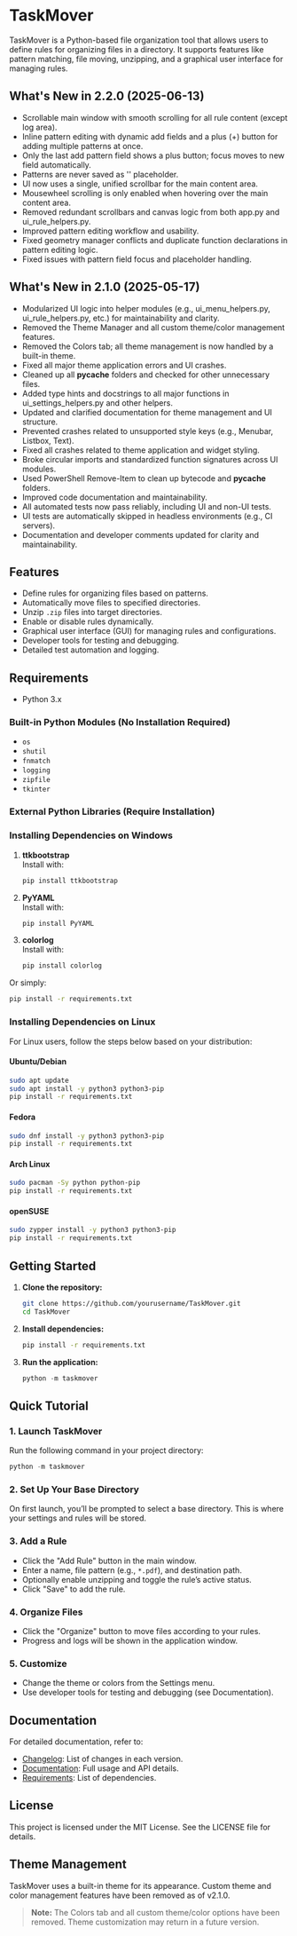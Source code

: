 # TaskMover

TaskMover is a Python-based file organization tool that allows users to define rules for organizing files in a directory. It supports features like pattern matching, file moving, unzipping, and a graphical user interface for managing rules.

## What's New in 2.2.0 (2025-06-13)

- Scrollable main window with smooth scrolling for all rule content (except log area).
- Inline pattern editing with dynamic add fields and a plus (+) button for adding multiple patterns at once.
- Only the last add pattern field shows a plus button; focus moves to new field automatically.
- Patterns are never saved as '<add pattern>' placeholder.
- UI now uses a single, unified scrollbar for the main content area.
- Mousewheel scrolling is only enabled when hovering over the main content area.
- Removed redundant scrollbars and canvas logic from both app.py and ui_rule_helpers.py.
- Improved pattern editing workflow and usability.
- Fixed geometry manager conflicts and duplicate function declarations in pattern editing logic.
- Fixed issues with pattern field focus and placeholder handling.

## What's New in 2.1.0 (2025-05-17)

- Modularized UI logic into helper modules (e.g., ui_menu_helpers.py, ui_rule_helpers.py, etc.) for maintainability and clarity.
- Removed the Theme Manager and all custom theme/color management features.
- Removed the Colors tab; all theme management is now handled by a built-in theme.
- Fixed all major theme application errors and UI crashes.
- Cleaned up all __pycache__ folders and checked for other unnecessary files.
- Added type hints and docstrings to all major functions in ui_settings_helpers.py and other helpers.
- Updated and clarified documentation for theme management and UI structure.
- Prevented crashes related to unsupported style keys (e.g., Menubar, Listbox, Text).
- Fixed all crashes related to theme application and widget styling.
- Broke circular imports and standardized function signatures across UI modules.
- Used PowerShell Remove-Item to clean up bytecode and __pycache__ folders.
- Improved code documentation and maintainability.
- All automated tests now pass reliably, including UI and non-UI tests.
- UI tests are automatically skipped in headless environments (e.g., CI servers).
- Documentation and developer comments updated for clarity and maintainability.

## Features

- Define rules for organizing files based on patterns.
- Automatically move files to specified directories.
- Unzip `.zip` files into target directories.
- Enable or disable rules dynamically.
- Graphical user interface (GUI) for managing rules and configurations.
- Developer tools for testing and debugging.
- Detailed test automation and logging.

## Requirements

- Python 3.x

### Built-in Python Modules (No Installation Required)

- `os`
- `shutil`
- `fnmatch`
- `logging`
- `zipfile`
- `tkinter`

### External Python Libraries (Require Installation)


### Installing Dependencies on Windows


1. **ttkbootstrap**  
   Install with:

   ```bash
   pip install ttkbootstrap
   ```

2. **PyYAML**  
   Install with:

   ```bash
   pip install PyYAML
   ```

3. **colorlog**  
   Install with:

   ```bash
   pip install colorlog
   ```

Or simply:

```bash
pip install -r requirements.txt
```


### Installing Dependencies on Linux
For Linux users, follow the steps below based on your distribution:


#### Ubuntu/Debian
```bash
sudo apt update
sudo apt install -y python3 python3-pip
pip install -r requirements.txt
```

#### Fedora
```bash
sudo dnf install -y python3 python3-pip
pip install -r requirements.txt
```

#### Arch Linux
```bash
sudo pacman -Sy python python-pip
pip install -r requirements.txt
```

#### openSUSE
```bash
sudo zypper install -y python3 python3-pip
pip install -r requirements.txt
```

## Getting Started

1. **Clone the repository:**

   ```bash
   git clone https://github.com/yourusername/TaskMover.git
   cd TaskMover
   ```

2. **Install dependencies:**

   ```bash
   pip install -r requirements.txt
   ```

3. **Run the application:**

   ```powershell
   python -m taskmover
   ```

## Quick Tutorial

### 1. Launch TaskMover

Run the following command in your project directory:

```powershell
python -m taskmover
```

### 2. Set Up Your Base Directory

On first launch, you’ll be prompted to select a base directory. This is where your settings and rules will be stored.

### 3. Add a Rule

- Click the "Add Rule" button in the main window.
- Enter a name, file pattern (e.g., `*.pdf`), and destination path.
- Optionally enable unzipping and toggle the rule’s active status.
- Click "Save" to add the rule.

### 4. Organize Files

- Click the "Organize" button to move files according to your rules.
- Progress and logs will be shown in the application window.

### 5. Customize

- Change the theme or colors from the Settings menu.
- Use developer tools for testing and debugging (see Documentation).

## Documentation

For detailed documentation, refer to:

- [Changelog](./CHANGELOG.md): List of changes in each version.
- [Documentation](./DOCUMENTATION.md): Full usage and API details.
- [Requirements](./requirements.txt): List of dependencies.

## License

This project is licensed under the MIT License. See the LICENSE file for details.

## Theme Management

TaskMover uses a built-in theme for its appearance. Custom theme and color management features have been removed as of v2.1.0.

> **Note:** The Colors tab and all custom theme/color options have been removed. Theme customization may return in a future version.
